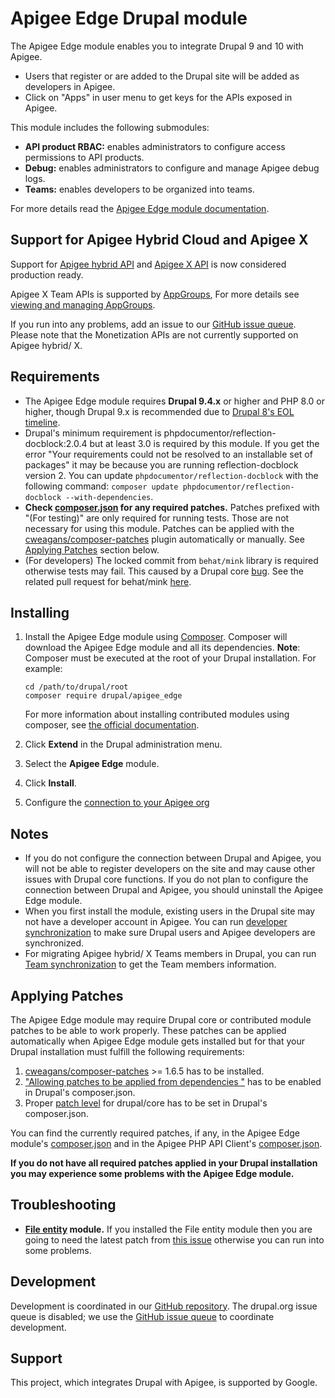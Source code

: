 # Apigee Edge Drupal module

The Apigee Edge module enables you to integrate Drupal 9 and 10 with Apigee.

* Users that register or are added to the Drupal site will be added as developers in Apigee.
* Click on "Apps" in user menu to get keys for the APIs exposed in Apigee.

This module includes the following submodules:
* __API product RBAC:__ enables administrators to configure access permissions to API products.
* __Debug:__ enables administrators to configure and manage Apigee debug logs.
* __Teams:__ enables developers to be organized into teams.

For more details read the [Apigee Edge module documentation](https://www.drupal.org/docs/contributed-modules/apigee-edge).

## Support for Apigee Hybrid Cloud and Apigee X

Support for [Apigee hybrid API](https://docs.apigee.com/hybrid/reference-overview) and [Apigee X API](https://cloud.google.com/apigee/docs/) is now considered production ready.

Apigee X Team APIs is supported by [AppGroups](https://cloud.google.com/apigee/docs/api-platform/publish/organizing-client-app-ownership#appgroup-settings), For more details see [viewing and managing AppGroups](https://cloud.google.com/apigee/docs/api-platform/publish/organizing-client-app-ownership#viewing-and-managing-appgroups).

If you run into any problems, add an issue to our [GitHub issue queue](https://github.com/apigee/apigee-edge-drupal/issues).
Please note that the Monetization APIs are not currently supported on Apigee hybrid/ X.


## Requirements

* The Apigee Edge module requires **Drupal 9.4.x** or higher and PHP 8.0 or higher, though Drupal 9.x is recommended due to [Drupal 8's EOL timeline](https://www.drupal.org/psa-2021-2021-06-29).
* Drupal's minimum requirement is phpdocumentor/reflection-docblock:2.0.4 but at least 3.0 is required by this module. If you get the error  "Your requirements could not be resolved to an installable set of packages" it may be because you are running reflection-docblock version 2. You can update `phpdocumentor/reflection-docblock` with the following command: `composer update phpdocumentor/reflection-docblock --with-dependencies`.
* **Check [composer.json](https://github.com/apigee/apigee-edge-drupal/blob/8.x-1.x/composer.json) for any required patches.** Patches prefixed with "(For testing)" are only required for running tests. Those are not necessary for using this module. Patches can be applied with the [cweagans/composer-patches](https://packagist.org/packages/cweagans/composer-patches) plugin automatically or manually. See [Applying Patches](#applying-patches) section below.
* (For developers) The locked commit from `behat/mink` library is required otherwise tests may fail. This caused by a Drupal core [bug](https://www.drupal.org/project/drupal/issues/2956279). See the related pull request for behat/mink [here](https://github.com/minkphp/Mink/pull/760).

## Installing

1. Install the Apigee Edge module using [Composer](https://getcomposer.org/).
  Composer will download the Apigee Edge module and all its dependencies.
  **Note**: Composer must be executed at the root of your Drupal installation.
  For example:
   ```
   cd /path/to/drupal/root
   composer require drupal/apigee_edge
   ```

    For more information about installing contributed modules using composer, see [the official documentation](https://www.drupal.org/docs/develop/using-composer/using-composer-to-manage-drupal-site-dependencies#managing-contributed).
2. Click **Extend** in the Drupal administration menu.
3. Select the **Apigee Edge** module.
4. Click **Install**.
5. Configure the [connection to your Apigee org](https://www.drupal.org/docs/contributed-modules/apigee-edge/configure-the-connection-to-apigee)

## Notes

* If you do not configure the connection between Drupal and Apigee, you will not be able to register developers on
  the site and may cause other issues with Drupal core functions. If you do not plan to configure the connection between
  Drupal and Apigee, you should uninstall the Apigee Edge module.
* When you first install the module, existing users in the Drupal site may not have a developer account in Apigee.
  You can run [developer synchronization](https://www.drupal.org/docs/contributed-modules/apigee-edge/synchronize-developers-with-apigee-edge)
  to make sure Drupal users and Apigee developers are synchronized.
* For migrating Apigee hybrid/ X Teams members in Drupal, you can run [Team synchronization](https://www.drupal.org/docs/contributed-modules/apigee-edge/synchronize-team-with-apigee-edge) to get the Team members information.

## Applying Patches

The Apigee Edge module may require Drupal core or contributed module patches to be able to work properly. These patches
can be applied automatically when Apigee Edge module gets installed but for that your Drupal installation must fulfill
the following requirements:

1. [cweagans/composer-patches](https://packagist.org/packages/cweagans/composer-patches) >= 1.6.5 has to be installed.
2. ["Allowing patches to be applied from dependencies
"](https://github.com/cweagans/composer-patches/tree/1.6.5#allowing-patches-to-be-applied-from-dependencies)
has to be enabled in Drupal's composer.json.
3. Proper [patch level](https://github.com/cweagans/composer-patches/pull/101#issue-104810467)
for drupal/core has to be set in Drupal's composer.json.

You can find the currently required patches, if any, in the Apigee Edge module's [composer.json](https://github.com/apigee/apigee-edge-drupal/blob/8.x-1.x/composer.json)
and in the Apigee PHP API Client's [composer.json](https://github.com/apigee/apigee-client-php/blob/2.x/composer.json).

**If you do not have all required patches applied in your Drupal installation you may experience some problems with the
Apigee Edge module.**

## Troubleshooting

* **[File entity](https://www.drupal.org/project/file_entity) module.** If you installed the File entity module then you are going to need the latest patch from [this issue](https://www.drupal.org/project/file_entity/issues/2977747) otherwise you can run into some problems.

## Development

Development is coordinated in our [GitHub repository](https://github.com/apigee/apigee-edge-drupal). The drupal.org issue queue is disabled; we use the [GitHub issue queue](https://github.com/apigee/apigee-edge-drupal/issues) to coordinate development.

## Support

This project, which integrates Drupal with Apigee, is supported by Google.
